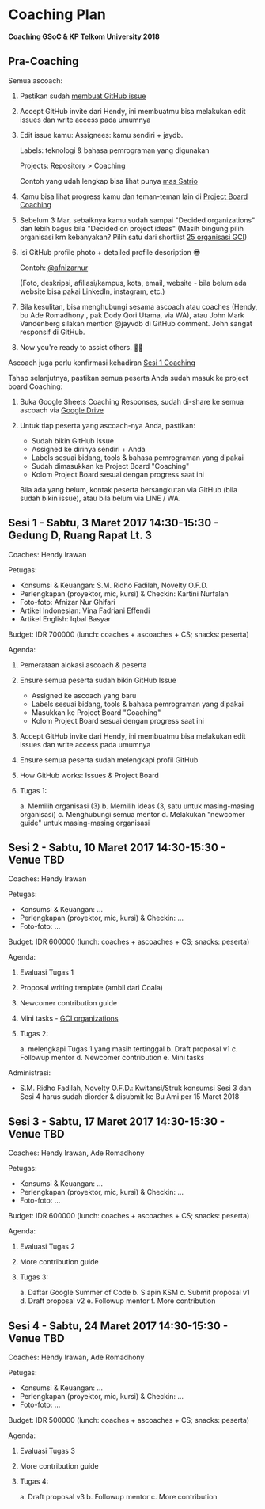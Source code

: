 # Coaching Plan

**Coaching GSoC & KP Telkom University 2018**

## Pra-Coaching

Semua ascoach:

1. Pastikan sudah [membuat GitHub issue](https://github.com/gsocindonesia/coaching2018/issues)

2. Accept GitHub invite dari Hendy, ini membuatmu bisa melakukan edit issues dan write access pada umumnya

3. Edit issue kamu: Assignees: kamu sendiri + jaydb.

   Labels: teknologi & bahasa pemrograman yang digunakan

   Projects: Repository > Coaching

   Contoh yang udah lengkap bisa lihat punya [mas Satrio](https://github.com/gsocindonesia/coaching2018/issues/4)

4. Kamu bisa lihat progress kamu dan teman-teman lain di [Project Board Coaching](https://github.com/gsocindonesia/coaching2018/projects/1)

5. Sebelum 3 Mar, sebaiknya kamu sudah sampai "Decided organizations" dan lebih bagus bila "Decided on project ideas"
(Masih bingung pilih organisasi krn kebanyakan? Pilih satu dari shortlist [25 organisasi GCI](https://gci-leaders.netlify.com))

6. Isi GitHub profile photo + detailed profile description 😎

   Contoh: [@afnizarnur](https://github.com/afnizarnur)

   (Foto, deskripsi, afiliasi/kampus, kota, email, website - bila belum ada website bisa pakai LinkedIn, instagram, etc.)

7. Bila kesulitan, bisa menghubungi sesama ascoach atau coaches (Hendy, bu Ade Romadhony , pak Dody Qori Utama, via WA), atau John Mark Vandenberg silakan mention @jayvdb di GitHub comment. John sangat responsif di GitHub.

8. Now you're ready to assist others. 👌🏾

Ascoach juga perlu konfirmasi kehadiran [Sesi 1 Coaching](http://bit.ly/sesicoaching2018)

Tahap selanjutnya, pastikan semua peserta Anda sudah masuk ke project board Coaching:

1. Buka Google Sheets Coaching Responses, sudah di-share ke semua ascoach via [Google Drive](https://drive.google.com/)
2. Untuk tiap peserta yang ascoach-nya Anda, pastikan:

   * Sudah bikin GitHub Issue
   * Assigned ke dirinya sendiri + Anda
   * Labels sesuai bidang, tools & bahasa pemrograman yang dipakai
   * Sudah dimasukkan ke Project Board "Coaching"
   * Kolom Project Board sesuai dengan progress saat ini

   Bila ada yang belum, kontak peserta bersangkutan via GitHub (bila sudah bikin issue), atau bila belum via LINE / WA.

## Sesi 1 - Sabtu, 3 Maret 2017 14:30-15:30 - Gedung D, Ruang Rapat Lt. 3

Coaches: Hendy Irawan

Petugas:

* Konsumsi & Keuangan: S.M. Ridho Fadilah, Novelty O.F.D.
* Perlengkapan (proyektor, mic, kursi) & Checkin: Kartini Nurfalah
* Foto-foto: Afnizar Nur Ghifari
* Artikel Indonesian: Vina Fadriani Effendi
* Artikel English: Iqbal Basyar

Budget: IDR 700000 (lunch: coaches + ascoaches + CS; snacks: peserta)

Agenda:

1. Pemerataan alokasi ascoach & peserta
2. Ensure semua peserta sudah bikin GitHub Issue

   * Assigned ke ascoach yang baru
   * Labels sesuai bidang, tools & bahasa pemrograman yang dipakai
   * Masukkan ke Project Board "Coaching"
   * Kolom Project Board sesuai dengan progress saat ini

3. Accept GitHub invite dari Hendy, ini membuatmu bisa melakukan edit issues dan write access pada umumnya
4. Ensure semua peserta sudah melengkapi profil GitHub
5. How GitHub works: Issues & Project Board
6. Tugas 1:

   a. Memilih organisasi (3)
   b. Memilih ideas (3, satu untuk masing-masing organisasi)
   c. Menghubungi semua mentor
   d. Melakukan "newcomer guide" untuk masing-masing organisasi

## Sesi 2 - Sabtu, 10 Maret 2017 14:30-15:30 - Venue TBD

Coaches: Hendy Irawan

Petugas:

* Konsumsi & Keuangan: ...
* Perlengkapan (proyektor, mic, kursi) & Checkin: ...
* Foto-foto: ...

Budget: IDR 600000 (lunch: coaches + ascoaches + CS; snacks: peserta)

Agenda:

1. Evaluasi Tugas 1
2. Proposal writing template (ambil dari Coala)
3. Newcomer contribution guide
4. Mini tasks - [GCI organizations](https://gci-leaders.netlify.com)
5. Tugas 2:

   a. melengkapi Tugas 1 yang masih tertinggal
   b. Draft proposal v1
   c. Followup mentor
   d. Newcomer contribution
   e. Mini tasks

Administrasi:

* S.M. Ridho Fadilah, Novelty O.F.D.: Kwitansi/Struk konsumsi Sesi 3 dan Sesi 4 harus sudah diorder & disubmit ke Bu Ami per 15 Maret 2018

## Sesi 3 - Sabtu, 17 Maret 2017 14:30-15:30 - Venue TBD

Coaches: Hendy Irawan, Ade Romadhony

Petugas:

* Konsumsi & Keuangan: ...
* Perlengkapan (proyektor, mic, kursi) & Checkin: ...
* Foto-foto: ...

Budget: IDR 600000 (lunch: coaches + ascoaches + CS; snacks: peserta)

Agenda:

1. Evaluasi Tugas 2
2. More contribution guide
3. Tugas 3:

   a. Daftar Google Summer of Code
   b. Siapin KSM
   c. Submit proposal v1
   d. Draft proposal v2
   e. Followup mentor
   f. More contribution

## Sesi 4 - Sabtu, 24 Maret 2017 14:30-15:30 - Venue TBD

Coaches: Hendy Irawan, Ade Romadhony

Petugas:

* Konsumsi & Keuangan: ...
* Perlengkapan (proyektor, mic, kursi) & Checkin: ...
* Foto-foto: ...

Budget: IDR 500000 (lunch: coaches + ascoaches + CS; snacks: peserta)

Agenda:

1. Evaluasi Tugas 3
2. More contribution guide
3. Tugas 4:

   a. Draft proposal v3
   b. Followup mentor
   c. More contribution
